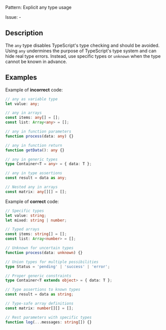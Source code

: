 Pattern: Explicit any type usage

Issue: -

## Description

The `any` type disables TypeScript's type checking and should be avoided. Using `any` undermines the purpose of TypeScript's type system and can hide real type errors. Instead, use specific types or `unknown` when the type cannot be known in advance.

## Examples

Example of **incorrect** code:
```ts
// any as variable type
let value: any;

// any in arrays
const items: any[] = [];
const list: Array<any> = [];

// any in function parameters
function process(data: any) {}

// any in function return
function getData(): any {}

// any in generic types
type Container<T = any> = { data: T };

// any in type assertions
const result = data as any;

// Nested any in arrays
const matrix: any[][] = [];
```

Example of **correct** code:
```ts
// Specific types
let value: string;
let mixed: string | number;

// Typed arrays
const items: string[] = [];
const list: Array<number> = [];

// Unknown for uncertain types
function process(data: unknown) {}

// Union types for multiple possibilities
type Status = 'pending' | 'success' | 'error';

// Proper generic constraints
type Container<T extends object> = { data: T };

// Type assertions to known types
const result = data as string;

// Type-safe array definitions
const matrix: number[][] = [];

// Rest parameters with specific types
function log(...messages: string[]) {}
```